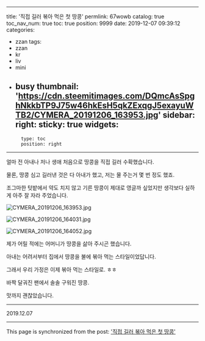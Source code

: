 
---
title: '직접 길러 볶아 먹은 첫 땅콩'
permlink: 67wowb
catalog: true
toc_nav_num: true
toc: true
position: 9999
date: 2019-12-07 09:39:12
categories:
- zzan
tags:
- zzan
- kr
- liv
- mini
- busy
thumbnail: 'https://cdn.steemitimages.com/DQmcAsSpghNkkbTP9J75w46hkEsH5qkZExqgJ5exayuWTB2/CYMERA_20191206_163953.jpg'
sidebar:
    right:
        sticky: true
widgets:
    -
        type: toc
        position: right
---


얼마 전 아내나 저나 생애 처음으로 땅콩을 직접 길러 수확했습니다.

물론, 땅콩 심고 길러낸 것은 다 아내가 했고, 저는 물 주는거 몇 번 정도 했죠. 

조그마한 텃밭에서 약도 치지 않고 기른 땅콩이 제대로 영글까 싶었지만 생각보다 실하게 아주 잘 자라 주었습니다.

![CYMERA_20191206_163953.jpg](https://cdn.steemitimages.com/DQmcAsSpghNkkbTP9J75w46hkEsH5qkZExqgJ5exayuWTB2/CYMERA_20191206_163953.jpg)

![CYMERA_20191206_164031.jpg](https://cdn.steemitimages.com/DQmdyr7QWQaT6xgtmXXNZH8T2u2vMG3rwuo3SmFPB6AysjG/CYMERA_20191206_164031.jpg)

![CYMERA_20191206_164052.jpg](https://cdn.steemitimages.com/DQmQJdnSzKUQoLsrYGnJYSKL3LPpKkKnxCbPL82LymNyDyX/CYMERA_20191206_164052.jpg)


제가 어릴 적에는 어머니가 땅콩을 삶아 주시곤 했습니다.

아내는 어려서부터 집에서 땅콩을 불에 볶아 먹는 스타일이었답니다.

그래서 우리 가정은 이제 볶아 먹는 스타일로. ㅎㅎ

바짝 달궈진 팬에서 솔솔 구워진 땅콩. 

맛까지 괜찮았습니다.


***

2019.12.07

- - -

This page is synchronized from the post: ['직접 길러 볶아 먹은 첫 땅콩'](https://steemit.com/@lucky2015/67wowb)
